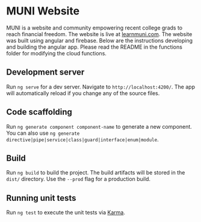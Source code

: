 # MUNI Website

MUNI is a website and community empowering recent college grads to reach financial freedom. The website is live at [learnmuni.com](https://learnmuni.com). The website was built using angular and firebase. Below are the instructions developing and building the angular app. Please read the README in the functions folder for modifying the cloud functions.

## Development server

Run `ng serve` for a dev server. Navigate to `http://localhost:4200/`. The app will automatically reload if you change any of the source files.

## Code scaffolding

Run `ng generate component component-name` to generate a new component. You can also use `ng generate directive|pipe|service|class|guard|interface|enum|module`.

## Build

Run `ng build` to build the project. The build artifacts will be stored in the `dist/` directory. Use the `--prod` flag for a production build.

## Running unit tests

Run `ng test` to execute the unit tests via [Karma](https://karma-runner.github.io).
